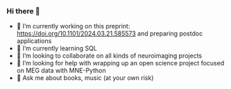 ### Hi there 👋

- 🔭 I’m currently working on this preprint: https://doi.org/10.1101/2024.03.21.585573 and preparing postdoc applications
- 🌱 I’m currently learning SQL
- 👯 I’m looking to collaborate on all kinds of neuroimaging projects
- 🤔 I’m looking for help with wrapping up an open science project focused on MEG data with MNE-Python
- 💬 Ask me about books, music (at your own risk)

<!--
**mbedini/mbedini** is a ✨ _special_ ✨ repository because its `README.md` (this file) appears on your GitHub profile.

Here are some ideas to get you started:

- 🔭 I’m currently working on ...
- 🌱 I’m currently learning ...
- 👯 I’m looking to collaborate on ...
- 🤔 I’m looking for help with ...
- 💬 Ask me about ...
- 📫 How to reach me: ...
- ⚡ Fun fact: ...
-->

